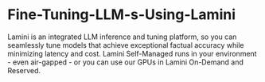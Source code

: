 # Fine-Tuning-LLM-s-Using-Lamini
Lamini is an integrated LLM inference and tuning platform, so you can seamlessly tune models that achieve exceptional factual accuracy while minimizing latency and cost. Lamini Self-Managed runs in your environment - even air-gapped - or you can use our GPUs in Lamini On-Demand and Reserved.
   
